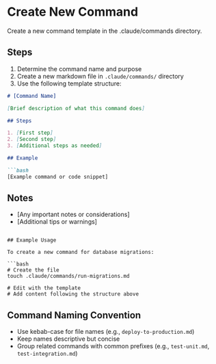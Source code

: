 # Create New Command

Create a new command template in the .claude/commands directory.

## Steps

1. Determine the command name and purpose
2. Create a new markdown file in `.claude/commands/` directory
3. Use the following template structure:

```markdown
# [Command Name]

[Brief description of what this command does]

## Steps

1. [First step]
2. [Second step]
3. [Additional steps as needed]

## Example

```bash
[Example command or code snippet]
```

## Notes

- [Any important notes or considerations]
- [Additional tips or warnings]
```

## Example Usage

To create a new command for database migrations:

```bash
# Create the file
touch .claude/commands/run-migrations.md

# Edit with the template
# Add content following the structure above
```

## Command Naming Convention

- Use kebab-case for file names (e.g., `deploy-to-production.md`)
- Keep names descriptive but concise
- Group related commands with common prefixes (e.g., `test-unit.md`, `test-integration.md`)